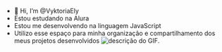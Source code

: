 - 👋 Hi, I’m @VyktoriaEly
- Estou estudando na Alura
- Estou me desenvolvendo na linguagem JavaScript
- Utilizo esse espaço para minha organização e
compartilhamento dos meus projetos desenvolvidos
![descrição do GIF](https://media1.tenor.com/m/h6--GeX2BgoAAAAd/brasil-brazil.gif).
 <!---
VyktoriaEly/VyktoriaEly is a ✨ special ✨ repository because its `README.md` (this file) appears on your GitHub profile.
You can click the Preview link to take a look at your changes.
--->
